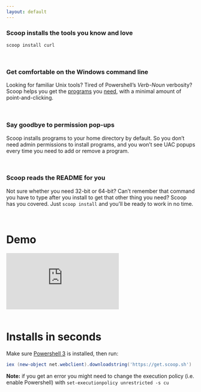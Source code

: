 ```yaml
---
layout: default
---
```


### Scoop installs the tools you know and love

```shell
scoop install curl
```

<br>

### Get comfortable on the Windows command line

Looking for familiar Unix tools? Tired of Powershell&rsquo;s *Verb-Noun* verbosity? Scoop helps you get the [programs](https://github.com/lukesampson/scoop/tree/master/bucket) you [need](https://github.com/lukesampson/scoop-extras), with a minimal amount of point-and-clicking.

<br>

### Say goodbye to permission pop-ups

Scoop installs programs to your home directory by default. So you don&rsquo;t need admin permissions to install programs, and you won&rsquo;t see UAC popups every time you need to add or remove a program.

<br>

### Scoop reads the README for you

Not sure whether you need 32-bit or 64-bit? Can&rsquo;t remember that command you have to type after you install to get that other thing you need? Scoop has you covered. Just `scoop install` and you&rsquo;ll be ready to work in no time.

<br>

# Demo

<div class='videoWrapper'>
<iframe src='http://www.youtube.com/embed/a85QLUJ0Wbs?rel=0' frameborder='0' allowfullscreen>
</iframe>
</div>

<br>

# Installs in seconds

Make sure [Powershell 3](http://www.microsoft.com/en-us/download/details.aspx?id=34595)
is installed, then run:

```powershell
iex (new-object net.webclient).downloadstring('https://get.scoop.sh')
```

**Note:** if you get an error you might need to change the execution policy
(i.e. enable Powershell) with `set-executionpolicy unrestricted -s cu`
